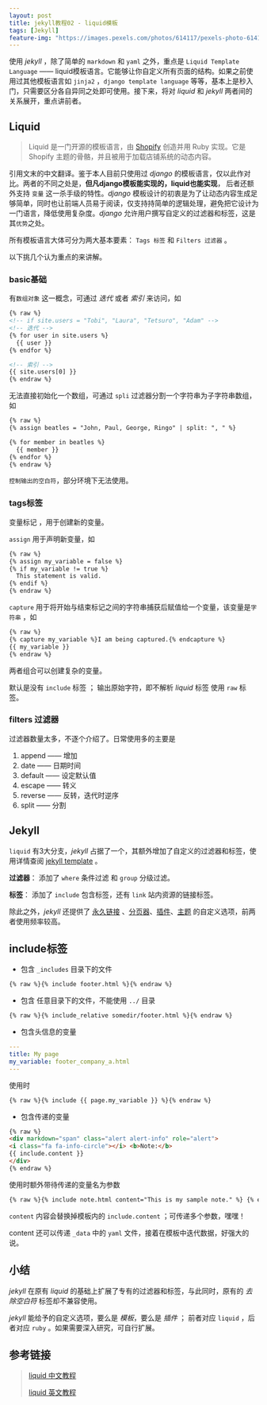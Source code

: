 ```yaml
---
layout: post
title: jekyll教程02 - liquid模板
tags: [Jekyll]
feature-img: "https://images.pexels.com/photos/614117/pexels-photo-614117.jpeg?cs=srgb&dl=abstract-achievement-bright-614117.jpg&fm=jpg"
---
```



使用 *jekyll*  ，除了简单的 `markdown` 和 `yaml` 之外，重点是 `Liquid Template Language` —— liquid模板语言。它能够让你自定义所有页面的结构。如果之前使用过其他模板语言如 `jinja2` ，`django template language` 等等，基本上是秒入门，只需要区分各自异同之处即可使用。接下来，将对 *liquid* 和 *jekyll* 两者间的关系展开，重点讲前者。

## Liquid

> Liquid 是一门开源的模板语言，由 [Shopify](https://www.shopify.com/) 创造并用 Ruby 实现。它是 Shopify 主题的骨骼，并且被用于加载店铺系统的动态内容。

引用文末的中文翻译。鉴于本人目前只使用过 *django* 的模板语言，仅以此作对比。两者的不同之处是，**但凡django模板能实现的，liquid也能实现**， 后者还额外支持 `变量` 这一杀手级的特性。*django* 模板设计的初衷是为了让动态内容生成足够简单，同时也让前端人员易于阅读，仅支持持简单的逻辑处理，避免把它设计为一门语言，降低使用复杂度。*django* 允许用户撰写自定义的过滤器和标签，这是其`优势`之处。

所有模板语言大体可分为两大基本要素： `Tags 标签` 和 `Filters 过滤器` 。 

以下挑几个认为重点的来讲解。

### basic基础

有`数组对象` 这一概念，可通过 *迭代* 或者 *索引* 来访问，如

```html
{% raw %}
<!-- if site.users = "Tobi", "Laura", "Tetsuro", "Adam" -->
<!-- 迭代 -->
{% for user in site.users %}
  {{ user }}
{% endfor %}

<!-- 索引 -->
{{ site.users[0] }}
{% endraw %}
```

无法直接初始化一个数组，可通过 `spli` 过滤器分割一个字符串为子字符串数组，如

```html
{% raw %}
{% assign beatles = "John, Paul, George, Ringo" | split: ", " %}

{% for member in beatles %}
  {{ member }}
{% endfor %}
{% endraw %}
```

`控制输出的空白符`，部分环境下无法使用。

### tags标签

变量标记 ，用于创建新的变量。

`assign` 用于声明新变量，如

```html
{% raw %}
{% assign my_variable = false %}
{% if my_variable != true %}
  This statement is valid.
{% endif %}
{% endraw %}
```

`capture` 用于将开始与结束标记之间的字符串捕获后赋值给一个变量，该变量是`字符串` ，如

```html
{% raw %}
{% capture my_variable %}I am being captured.{% endcapture %}
{{ my_variable }}
{% endraw %}
```

两者组合可以创建复杂的变量。

默认是没有 `include` 标签  ； 输出原始字符，即不解析 *liquid* 标签 使用 `raw` 标签。

### filters 过滤器

过滤器数量太多，不逐个介绍了。日常使用多的主要是

1. append —— 增加
2. date —— 日期时间
3. default —— 设定默认值
4. escape —— 转义
5. reverse —— 反转，迭代时逆序
6. split —— 分割

## Jekyll

`liquid` 有3大分支，*jekyll* 占据了一个，其额外增加了自定义的过滤器和标签，使用详情查阅 [jekyll template](http://jekyllrb.com/docs/templates/) 。

**过滤器**： 添加了 `where` 条件过滤 和 `group` 分级过滤。

**标签**：     添加了  `include` 包含标签，还有 `link` 站内资源的链接标签。

除此之外，*jekyll* 还提供了 [永久链接](http://jekyllrb.com/docs/permalinks/) 、[分页器](http://jekyllrb.com/docs/pagination/)、[插件](http://jekyllrb.com/docs/plugins/)、[主题](http://jekyllrb.com/docs/themes/) 的自定义选项，前两者使用频率较高。

## include标签

- 包含 `_includes` 目录下的文件

```html
{% raw %}{% include footer.html %}{% endraw %}
```

- 包含 任意目录下的文件，不能使用 `../` 目录

```html
{% raw %}{% include_relative somedir/footer.html %}{% endraw %}
```

- 包含头信息的变量

```yaml
---
title: My page
my_variable: footer_company_a.html
---
```

使用时

```html
{% raw %}{% include {{ page.my_variable }} %}{% endraw %}
```

- 包含传递的变量

```html
{% raw %}
<div markdown="span" class="alert alert-info" role="alert">
<i class="fa fa-info-circle"></i> <b>Note:</b>
{{ include.content }}
</div>
{% endraw %}
```

使用时额外带待传递的变量名为参数

```html
{% raw %}{% include note.html content="This is my sample note." %} {% endraw %}
```

`content` 内容会替换掉模板内的 `include.content` ；可传递多个参数，嘿嘿！

content 还可以传递 `_data` 中的 `yaml` 文件，接着在模板中迭代数据，好强大的说。

## 小结

*jekyll* 在原有 *liquid* 的基础上扩展了专有的过滤器和标签，与此同时，原有的 *去除空白符* 标签却不兼容使用。

*jekyll* 能给予的自定义选项，要么是 *模板*，要么是 *插件* ； 前者对应 `liquid` ，后者对应 `ruby` 。如果需要深入研究，可自行扩展。

## 参考链接

>  [liquid 中文教程](https://liquid.bootcss.com/)
>
> [liquid 英文教程](https://shopify.github.io/liquid/)